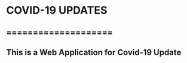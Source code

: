 # COVID-19 UPDATES
====================
------------------------------------------------------------------------
## This is a Web Application for Covid-19 Update

